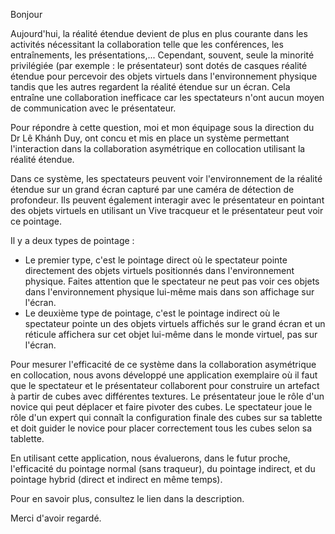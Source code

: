 Bonjour

Aujourd'hui, la réalité étendue devient de plus en plus courante dans les activités nécessitant la collaboration telle que les conférences, les entraînements, les présentations,... Cependant, souvent, seule la minorité privilégiée (par exemple : le présentateur) sont dotés de casques réalité étendue pour percevoir des objets virtuels dans l'environnement physique tandis que les autres regardent la réalité étendue sur un écran. Cela entraîne une collaboration inefficace car les spectateurs n'ont aucun moyen de communication avec le présentateur.

Pour répondre à cette question, moi et mon équipage sous la direction du Dr Lê Khánh Duy, ont concu et mis en place un système permettant l'interaction dans la collaboration asymétrique en collocation utilisant la réalité étendue.

Dans ce système, les spectateurs peuvent voir l'environnement de la réalité étendue sur un grand écran capturé par une caméra de détection de profondeur. Ils peuvent également interagir avec le présentateur en pointant des objets virtuels en utilisant un Vive tracqueur et le présentateur peut voir ce pointage.

Il y a deux types de pointage :

- Le premier type, c'est le pointage direct où le spectateur pointe directement des objets virtuels positionnés dans l'environnement physique. Faites attention que le spectateur ne peut pas voir ces objets dans l'environnement physique lui-même mais dans son affichage sur l'écran.
- Le deuxième type de pointage, c'est le pointage indirect où le spectateur pointe un des objets virtuels affichés sur le grand écran et un réticule affichera sur cet objet lui-même dans le monde virtuel, pas sur l'écran.

Pour mesurer l'efficacité de ce système dans la collaboration asymétrique en collocation, nous avons développé une application exemplaire où il faut que le spectateur et le présentateur collaborent pour construire un artefact à partir de cubes avec différentes textures. Le présentateur joue le rôle d'un novice qui peut déplacer et faire pivoter des cubes. Le spectateur joue le rôle d'un expert qui connaît la configuration finale des cubes sur sa tablette et doit guider le novice pour placer correctement tous les cubes selon sa tablette.

En utilisant cette application, nous évaluerons, dans le futur proche, l'efficacité du pointage normal (sans traqueur), du pointage indirect, et du pointage hybrid (direct et indirect en même temps).

Pour en savoir plus, consultez le lien dans la description.

Merci d'avoir regardé.
